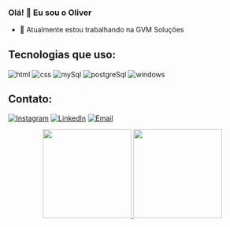 ### Olá! 👋 Eu sou o Oliver

- 🔭 Atualmente estou trabalhando na GVM Soluções

## Tecnologias que uso:

<div style="display: inline_block">
  <img align="center" alt="html" src="https://img.shields.io/badge/HTML-E34F26?style=for-the-badge&logo=html5&logoColor=white" />
  <img align="center" alt="css" src="https://img.shields.io/badge/CSS-1572B6?style=for-the-badge&logo=css3&logoColor=white" />
  <img align="center" alt="mySql" src="https://img.shields.io/badge/MySQL-005C84?style=for-the-badge&logo=mysql&logoColor=white" />
  <img align="center" alt="postgreSql" src="https://img.shields.io/badge/PostgreSQL-316192?style=for-the-badge&logo=postgresql&logoColor=white" />
  <img align="center" alt="windows" src="https://img.shields.io/badge/Windows-0078D6?style=for-the-badge&logo=windows&logoColor=white" />
</div>

## Contato:

[![Instagram](https://img.shields.io/badge/-Instagram-E4405F?style=for-the-badge&logo=instagram&logoColor=white)](https://instagram.com/oliversorianof/)
[![LinkedIn](https://img.shields.io/badge/-LinkedIn-%23007758?style=for-the-badge&logo=linkedin&logoColor=white)](https://linkedin.com/in/oliversoriano/)
[![Email](https://img.shields.io/badge/-Gmail-%23333?style=for-the-badge&logo=gmail&logoColor=white)](mailto:oliver_soriano@hotmail.com)

<div align="center">
  <a href="https://github.com/oliversoriano">
  <img height="180em" src="https://github-readme-stats.vercel.app/api?username=oliversoriano&show_icons=true&theme=dracula&include_all_commits=true&count_private=true"/>
  <img height="180em" src="https://github-readme-stats.vercel.app/api/top-langs/?username=oliversoriano&layout=compact&langs_count=7&theme=dracula"/>
</div>

<!--
![Oliver GitHub Status](https://github-readme-stats.vercel.app/api?username=oliversoriano&show_icons=true&theme=dracula&count_private=true)
![Oliver GitHub Linguagens](https://github-readme-stats.vercel.app/api/top-langs/?username=oliversoriano&layout=compact&langs_count=7&theme=dracula)
<img height="195em" src="https://github-readme-stats.vercel.app/api/top-langs/?username=oliversoriano&layout=compact&langs_count=7&theme=dracula"/> -->

<!-- https://dev.to/envoy_/150-badges-for-github-pnk -->
